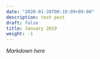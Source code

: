 ```yaml
---
date: "2020-01-28T00:10:09+09:00"
description: test post
draft: false
title: January 2019
weight: -1
---
```


*Markdown here*
